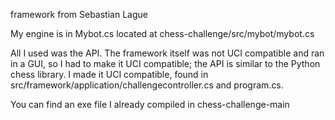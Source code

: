 framework from Sebastian Lague

My engine is in Mybot.cs located at chess-challenge/src/mybot/mybot.cs

All I used was the API. The framework itself was not UCI compatible and ran in a GUI, so I had to make it UCI compatible; the API is similar to the Python chess library.
I made it UCI compatible, found in src/framework/application/challengecontroller.cs and program.cs.

You can find an exe file I already compiled in chess-challenge-main




